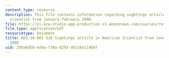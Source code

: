 ```yaml
---
content_type: resource
description: This file contains information regarding sightings article in american
  scientist from january-february 2008.
file: https://ol-ocw-studio-app-production.s3.amazonaws.com/courses/res-10-001-making-science-and-engineering-pictures-a-practical-guide-to-presenting-your-work-spring-2016/295a6dbbed4af39ad293d41c64114b07_MITRES_10_001S16_JanFeb08.pdf
file_type: application/pdf
resourcetype: Document
title: RES.10-001 S16 Sightings article in American Scientist from January-February
  2008
uid: 295a6dbb-ed4a-f39a-d293-d41c64114b07
---
```

